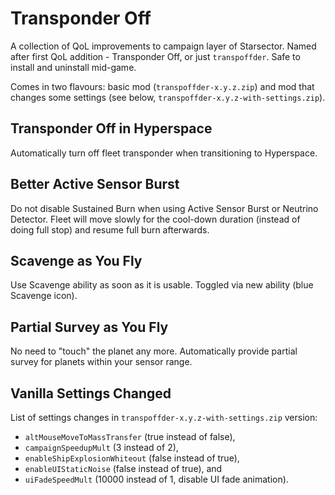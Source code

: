 # Transponder Off

A collection of QoL improvements to campaign layer of Starsector.
Named after first QoL addition - Transponder Off, or just `transpoffder`.
Safe to install and uninstall mid-game.

Comes in two flavours: basic mod (`transpoffder-x.y.z.zip`) and mod that changes some settings (see below, `transpoffder-x.y.z-with-settings.zip`).

## Transponder Off in Hyperspace

Automatically turn off fleet transponder when transitioning to Hyperspace.

## Better Active Sensor Burst

Do not disable Sustained Burn when using Active Sensor Burst or Neutrino Detector.
Fleet will move slowly for the cool-down duration (instead of doing full stop) and resume full burn afterwards.

## Scavenge as You Fly

Use Scavenge ability as soon as it is usable.
Toggled via new ability (blue Scavenge icon).

## Partial Survey as You Fly

No need to "touch" the planet any more.
Automatically provide partial survey for planets within your sensor range.

## Vanilla Settings Changed

List of settings changes in `transpoffder-x.y.z-with-settings.zip` version:

-   `altMouseMoveToMassTransfer` (true instead of false),
-   `campaignSpeedupMult` (3 instead of 2),
-   `enableShipExplosionWhiteout` (false instead of true),
-   `enableUIStaticNoise` (false instead of true), and
-   `uiFadeSpeedMult` (10000 instead of 1, disable UI fade animation).
